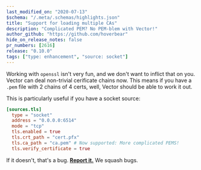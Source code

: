 ```yaml
---
last_modified_on: "2020-07-13"
$schema: "/.meta/.schemas/highlights.json"
title: "Support for loading multiple CAs"
description: "Complicated PEM? No PEM-blem with Vector!"
author_github: "https://github.com/hoverbear"
hide_on_release_notes: false
pr_numbers: [2616]
release: "0.10.0"
tags: ["type: enhancement", "source: socket"]
---
```


Working with `openssl` isn't very fun, and we don't want to inflict that on you. Vector can deal non-trivial cerificate chains now. This means if you have a `.pem` file with 2 chains of 4 certs, well, Vector should be able to work it out.

This is particularly useful if you have a socket source:

```toml title="vector.toml"
[sources.tls]
  type = "socket"
  address = "0.0.0.0:6514"
  mode = "tcp"
  tls.enabled = true
  tls.crt_path = "cert.pfx"
  tls.ca_path = "ca.pem" # Now supported: More complicated PEMS!
  tls.verify_certificate = true
```

If it doesn't, that's a bug. [**Report it.**][urls.new_bug_report] We squash bugs.

[urls.new_bug_report]: https://github.com/timberio/vector/issues/new?labels=type%3A+bug
